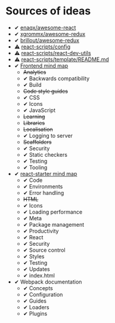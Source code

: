 # Sources of ideas
* ✔ [enaqx/awesome-react](https://github.com/enaqx/awesome-react)
* ✔ [xgrommx/awesome-redux](https://github.com/xgrommx/awesome-redux)
* ✔ [brillout/awesome-redux](https://github.com/brillout/awesome-redux)
* ⚠ [react-scripts/config](https://github.com/facebookincubator/create-react-app/tree/master/packages/react-scripts/config)
* ⚠ [react-scripts/react-dev-utils](https://github.com/facebookincubator/create-react-app/tree/master/packages/react-dev-utils)
* ⚠ [react-scripts/template/README.md](https://github.com/facebookincubator/create-react-app/blob/master/packages/react-scripts/template/README.md)
* ✔ [Frontend mind map](https://mind42.com/mindmap/d1c7a52f-b593-44ef-9a71-b4fea24170bb)
  * ~~Analytics~~
  * ✔ Backwards compatibility
  * ✔ Build
  * ~~Code style guides~~
  * ✔ CSS
  * ✔ Icons
  * ✔ JavaScript
  * ~~Learning~~
  * ~~Libraries~~
  * ~~Localisation~~
  * ✔ Logging to server
  * ~~Scaffolders~~
  * ✔ Security
  * ✔ Static checkers
  * ✔ Testing
  * ✔ Tooling
* ✔ [react-starter mind map](https://mind42.com/mindmap/9bb0a8b4-9b39-48ab-9890-2e4e711e18f8)
  * ✔ Code
  * ✔ Environments
  * ✔ Error handling
  * ~~HTML~~
  * ✔ Icons
  * ✔ Loading performance
  * ✔ Meta
  * ✔ Package management
  * ✔ Productivity
  * ✔ React
  * ✔ Security
  * ✔ Source control
  * ✔ Styles
  * ✔ Testing
  * ✔ Updates
  * ✔ index.html
* ✔ Webpack documentation
  * ✔ Concepts
  * ✔ Configuration
  * ✔ Guides
  * ✔ Loaders
  * ✔ Plugins
